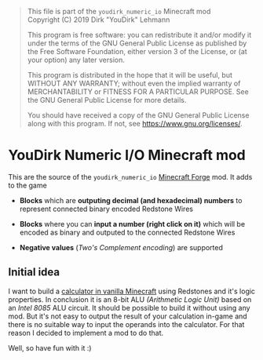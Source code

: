 > This file is part of the `youdirk_numeric_io` Minecraft mod  
> Copyright (C) 2019  Dirk "YouDirk" Lehmann
>
> This program is free software: you can redistribute it and/or modify
> it under the terms of the GNU General Public License as published by
> the Free Software Foundation, either version 3 of the License, or
> (at your option) any later version.
>
> This program is distributed in the hope that it will be useful,
> but WITHOUT ANY WARRANTY; without even the implied warranty of
> MERCHANTABILITY or FITNESS FOR A PARTICULAR PURPOSE.  See the
> GNU General Public License for more details.
>
> You should have received a copy of the GNU General Public License
> along with this program.  If not, see <https://www.gnu.org/licenses/>.


YouDirk Numeric I/O Minecraft mod
=================================

This are the source of the `youdirk_numeric_io` [Minecraft
Forge](https://github.com/MinecraftForge/MinecraftForge) mod.  It adds
to the game

* **Blocks** which are **outputing decimal (and hexadecimal) numbers**
  to represent connected binary encoded Redstone Wires

* **Blocks** where you can **input a number (right click on it)**
  which will be encoded as binary and outputed to the connected
  Redstone Wires

* **Negative values** (*Two's Complement encoding*) are supported

Initial idea
------------

I want to build a [calculator in vanilla
Minecraft](https://www.twitch.tv/collections/jN0fzROVchV32A) using
Redstones and it's logic properties.  In conclusion it is an 8-bit ALU
*(Arithmetic Logic Unit)* based on an *Intel 8085* ALU circuit.  It
should be possible to build it without using any mod.  But it's not
easy to output the result of your calculation in-game and there is no
suitable way to input the operands into the calculator.  For that
reason I decided to implement a mod to do that.

Well, so have fun with it :)
